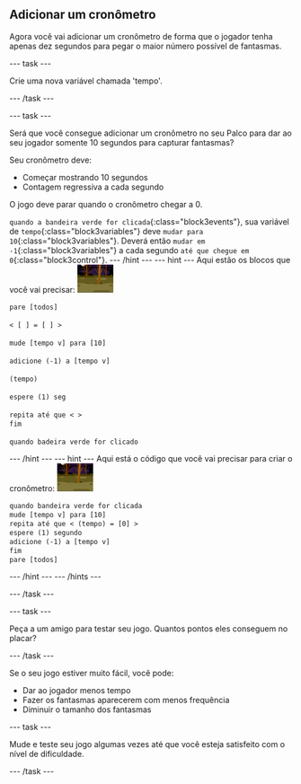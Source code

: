 ## Adicionar um cronômetro

Agora você vai adicionar um cronômetro de forma que o jogador tenha apenas dez segundos para pegar o maior número possível de fantasmas.

\--- task \---

Crie uma nova variável chamada 'tempo'.

\--- /task \---

\--- task \---

Será que você consegue adicionar um cronômetro no seu Palco para dar ao seu jogador somente 10 segundos para capturar fantasmas?

Seu cronômetro deve:

+ Começar mostrando 10 segundos
+ Contagem regressiva a cada segundo

O jogo deve parar quando o cronômetro chegar a 0.

`quando a bandeira verde for clicada`{:class="block3events"}, sua variável de `tempo`{:class="block3variables"} deve `mudar para 10`{:class="block3variables"}. Deverá então `mudar em -1`{:class="block3variables"} a cada segundo `até que chegue em 0`{:class="block3control"}. \--- /hint \--- \--- hint \--- Aqui estão os blocos que você vai precisar: ![ghost-sprite](images/ghost-backdrop.png)

```blocks3
pare [todos]

< [ ] = [ ] >

mude [tempo v] para [10]

adicione (-1) a [tempo v]

(tempo)

espere (1) seg

repita até que < >
fim

quando badeira verde for clicado

```

\--- /hint \--- \--- hint \--- Aqui está o código que você vai precisar para criar o cronômetro: ![backdrop icon](images/ghost-backdrop.png)

```blocks3
quando bandeira verde for clicada
mude [tempo v] para [10]
repita até que < (tempo) = [0] >
espere (1) segundo
adicione (-1) a [tempo v]
fim
pare [todos]
```

\--- /hint \--- \--- /hints \---

\--- /task \---

\--- task \---

Peça a um amigo para testar seu jogo. Quantos pontos eles conseguem no placar?

\--- /task \---

Se o seu jogo estiver muito fácil, você pode:

+ Dar ao jogador menos tempo
+ Fazer os fantasmas aparecerem com menos frequência
+ Diminuir o tamanho dos fantasmas

\--- task \---

Mude e teste seu jogo algumas vezes até que você esteja satisfeito com o nível de dificuldade.

\--- /task \---